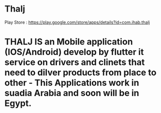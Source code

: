 # Thalj

Play Store : https://play.google.com/store/apps/details?id=com.ihab.thalj


# THALJ IS an Mobile application (IOS/Android) develop by flutter it service on drivers and clinets that need to dilver products from place to other - This Applications work  in suadia Arabia and soon will be in Egypt.
